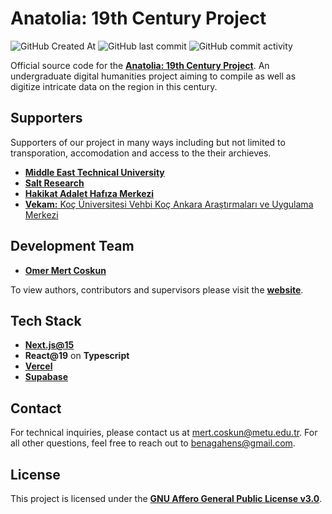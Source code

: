 # Anatolia: 19th Century Project

![GitHub Created At](https://img.shields.io/github/created-at/howion/anatolia-19th)
![GitHub last commit](https://img.shields.io/github/last-commit/howion/anatolia-19th)
![GitHub commit activity](https://img.shields.io/github/commit-activity/m/howion/anatolia-19th)

Official source code for the [**Anatolia: 19th Century Project**](https://anatolia-19th.vercel.app/). An undergraduate digital humanities project aiming to compile as well as digitize intricate data on the region in this century.

## Supporters

Supporters of our project in many ways including but not limited to transporation, accomodation and access to the their archieves.

* [**Middle East Technical University**](https://www.metu.edu.tr/)
* [**Salt Research**](https://saltonline.org/en/182/salt-research)
* [**Hakikat Adalet Hafıza Merkezi**](https://hakikatadalethafiza.org/)
* [**Vekam:** Koç Üniversitesi Vehbi Koç Ankara Araştırmaları ve Uygulama Merkezi](https://vekam.ku.edu.tr/)

## Development Team

* [**Omer Mert Coskun**](https://github.com/howion/)

To view authors, contributors and supervisors please visit the [**website**](https://anatolia-19th.vercel.app/).

## Tech Stack

* [**Next.js@15**](https://nextjs.org/)
* **React@19** on **Typescript**
* [**Vercel**](https://vercel.com)
* [**Supabase**](https://supabase.com/)

## Contact

For technical inquiries, please contact us at mert.coskun@metu.edu.tr. For all other questions, feel free to reach out to benagahens@gmail.com.

## License

This project is licensed under the [**GNU Affero General Public License v3.0**](https://github.com/howion/anatolia-19th/blob/main/LICENSE).

